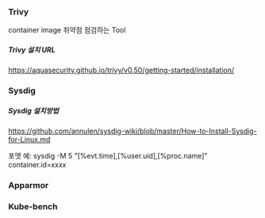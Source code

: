 ### Trivy
container image 취약점 점검하는 Tool

##### Trivy 설치 URL
https://aquasecurity.github.io/trivy/v0.50/getting-started/installation/


### Sysdig
##### Sysdig 설치방법
https://github.com/annulen/sysdig-wiki/blob/master/How-to-Install-Sysdig-for-Linux.md

포맷 예: sysdig -M 5 "[%evt.time],[%user.uid],[%proc.name]" container.id=xxxx


### Apparmor

### Kube-bench
